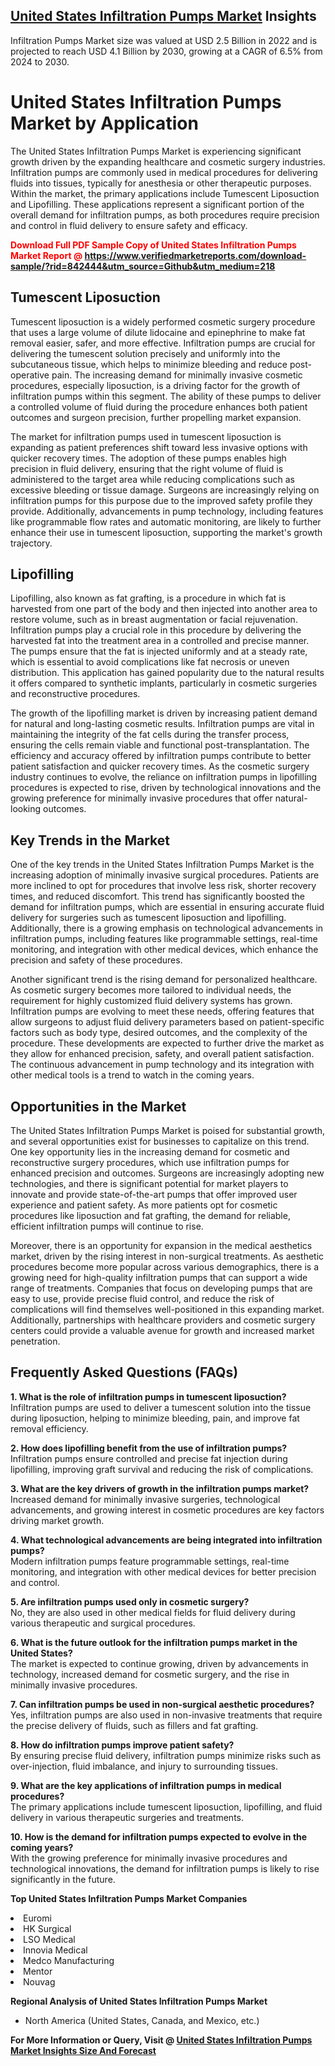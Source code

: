 <h2><a href="https://www.verifiedmarketreports.com/download-sample/?rid=842444&amp;utm_source=Github&amp;utm_medium=218" target="_blank">United States Infiltration Pumps Market</a> Insights</h2><p>Infiltration Pumps Market size was valued at USD 2.5 Billion in 2022 and is projected to reach USD 4.1 Billion by 2030, growing at a CAGR of 6.5% from 2024 to 2030.</p><p><h1>United States Infiltration Pumps Market by Application</h1> <p>The United States Infiltration Pumps Market is experiencing significant growth driven by the expanding healthcare and cosmetic surgery industries. Infiltration pumps are commonly used in medical procedures for delivering fluids into tissues, typically for anesthesia or other therapeutic purposes. Within the market, the primary applications include Tumescent Liposuction and Lipofilling. These applications represent a significant portion of the overall demand for infiltration pumps, as both procedures require precision and control in fluid delivery to ensure safety and efficacy. <strong><p><span class=""><span style="color: #ff0000;"><strong>Download Full PDF Sample Copy of United States Infiltration Pumps Market Report</strong> @ </span><a href="https://www.verifiedmarketreports.com/download-sample/?rid=842444&amp;utm_source=Github&amp;utm_medium=218" target="_blank">https://www.verifiedmarketreports.com/download-sample/?rid=842444&amp;utm_source=Github&amp;utm_medium=218</a></span></p></strong></p> <h2>Tumescent Liposuction</h2> <p>Tumescent liposuction is a widely performed cosmetic surgery procedure that uses a large volume of dilute lidocaine and epinephrine to make fat removal easier, safer, and more effective. Infiltration pumps are crucial for delivering the tumescent solution precisely and uniformly into the subcutaneous tissue, which helps to minimize bleeding and reduce post-operative pain. The increasing demand for minimally invasive cosmetic procedures, especially liposuction, is a driving factor for the growth of infiltration pumps within this segment. The ability of these pumps to deliver a controlled volume of fluid during the procedure enhances both patient outcomes and surgeon precision, further propelling market expansion.</p> <p>The market for infiltration pumps used in tumescent liposuction is expanding as patient preferences shift toward less invasive options with quicker recovery times. The adoption of these pumps enables high precision in fluid delivery, ensuring that the right volume of fluid is administered to the target area while reducing complications such as excessive bleeding or tissue damage. Surgeons are increasingly relying on infiltration pumps for this purpose due to the improved safety profile they provide. Additionally, advancements in pump technology, including features like programmable flow rates and automatic monitoring, are likely to further enhance their use in tumescent liposuction, supporting the market's growth trajectory.</p> <h2>Lipofilling</h2> <p>Lipofilling, also known as fat grafting, is a procedure in which fat is harvested from one part of the body and then injected into another area to restore volume, such as in breast augmentation or facial rejuvenation. Infiltration pumps play a crucial role in this procedure by delivering the harvested fat into the treatment area in a controlled and precise manner. The pumps ensure that the fat is injected uniformly and at a steady rate, which is essential to avoid complications like fat necrosis or uneven distribution. This application has gained popularity due to the natural results it offers compared to synthetic implants, particularly in cosmetic surgeries and reconstructive procedures.</p> <p>The growth of the lipofilling market is driven by increasing patient demand for natural and long-lasting cosmetic results. Infiltration pumps are vital in maintaining the integrity of the fat cells during the transfer process, ensuring the cells remain viable and functional post-transplantation. The efficiency and accuracy offered by infiltration pumps contribute to better patient satisfaction and quicker recovery times. As the cosmetic surgery industry continues to evolve, the reliance on infiltration pumps in lipofilling procedures is expected to rise, driven by technological innovations and the growing preference for minimally invasive procedures that offer natural-looking outcomes.</p> <h2>Key Trends in the Market</h2> <p>One of the key trends in the United States Infiltration Pumps Market is the increasing adoption of minimally invasive surgical procedures. Patients are more inclined to opt for procedures that involve less risk, shorter recovery times, and reduced discomfort. This trend has significantly boosted the demand for infiltration pumps, which are essential in ensuring accurate fluid delivery for surgeries such as tumescent liposuction and lipofilling. Additionally, there is a growing emphasis on technological advancements in infiltration pumps, including features like programmable settings, real-time monitoring, and integration with other medical devices, which enhance the precision and safety of these procedures.</p> <p>Another significant trend is the rising demand for personalized healthcare. As cosmetic surgery becomes more tailored to individual needs, the requirement for highly customized fluid delivery systems has grown. Infiltration pumps are evolving to meet these needs, offering features that allow surgeons to adjust fluid delivery parameters based on patient-specific factors such as body type, desired outcomes, and the complexity of the procedure. These developments are expected to further drive the market as they allow for enhanced precision, safety, and overall patient satisfaction. The continuous advancement in pump technology and its integration with other medical tools is a trend to watch in the coming years.</p> <h2>Opportunities in the Market</h2> <p>The United States Infiltration Pumps Market is poised for substantial growth, and several opportunities exist for businesses to capitalize on this trend. One key opportunity lies in the increasing demand for cosmetic and reconstructive surgery procedures, which use infiltration pumps for enhanced precision and outcomes. Surgeons are increasingly adopting new technologies, and there is significant potential for market players to innovate and provide state-of-the-art pumps that offer improved user experience and patient safety. As more patients opt for cosmetic procedures like liposuction and fat grafting, the demand for reliable, efficient infiltration pumps will continue to rise.</p> <p>Moreover, there is an opportunity for expansion in the medical aesthetics market, driven by the rising interest in non-surgical treatments. As aesthetic procedures become more popular across various demographics, there is a growing need for high-quality infiltration pumps that can support a wide range of treatments. Companies that focus on developing pumps that are easy to use, provide precise fluid control, and reduce the risk of complications will find themselves well-positioned in this expanding market. Additionally, partnerships with healthcare providers and cosmetic surgery centers could provide a valuable avenue for growth and increased market penetration.</p> <h2>Frequently Asked Questions (FAQs)</h2> <p><strong>1. What is the role of infiltration pumps in tumescent liposuction?</strong><br> Infiltration pumps are used to deliver a tumescent solution into the tissue during liposuction, helping to minimize bleeding, pain, and improve fat removal efficiency.</p> <p><strong>2. How does lipofilling benefit from the use of infiltration pumps?</strong><br> Infiltration pumps ensure controlled and precise fat injection during lipofilling, improving graft survival and reducing the risk of complications.</p> <p><strong>3. What are the key drivers of growth in the infiltration pumps market?</strong><br> Increased demand for minimally invasive surgeries, technological advancements, and growing interest in cosmetic procedures are key factors driving market growth.</p> <p><strong>4. What technological advancements are being integrated into infiltration pumps?</strong><br> Modern infiltration pumps feature programmable settings, real-time monitoring, and integration with other medical devices for better precision and control.</p> <p><strong>5. Are infiltration pumps used only in cosmetic surgery?</strong><br> No, they are also used in other medical fields for fluid delivery during various therapeutic and surgical procedures.</p> <p><strong>6. What is the future outlook for the infiltration pumps market in the United States?</strong><br> The market is expected to continue growing, driven by advancements in technology, increased demand for cosmetic surgery, and the rise in minimally invasive procedures.</p> <p><strong>7. Can infiltration pumps be used in non-surgical aesthetic procedures?</strong><br> Yes, infiltration pumps are also used in non-invasive treatments that require the precise delivery of fluids, such as fillers and fat grafting.</p> <p><strong>8. How do infiltration pumps improve patient safety?</strong><br> By ensuring precise fluid delivery, infiltration pumps minimize risks such as over-injection, fluid imbalance, and injury to surrounding tissues.</p> <p><strong>9. What are the key applications of infiltration pumps in medical procedures?</strong><br> The primary applications include tumescent liposuction, lipofilling, and fluid delivery in various therapeutic surgeries and treatments.</p> <p><strong>10. How is the demand for infiltration pumps expected to evolve in the coming years?</strong><br> With the growing preference for minimally invasive procedures and technological innovations, the demand for infiltration pumps is likely to rise significantly in the future.</p> </p><p><strong>Top United States Infiltration Pumps Market Companies</strong></p><div data-test-id=""><p><li>Euromi</li><li> HK Surgical</li><li> LSO Medical</li><li> Innovia Medical</li><li> Medco Manufacturing</li><li> Mentor</li><li> Nouvag</li></p><div><strong>Regional Analysis of&nbsp;United States Infiltration Pumps Market</strong></div><ul><li dir="ltr"><p dir="ltr">North America&nbsp;(United States, Canada, and Mexico, etc.)</p></li></ul><p><strong>For More Information or Query, Visit @&nbsp;</strong><strong><a href="https://www.verifiedmarketreports.com/product/infiltration-pumps-market/?utm_source=Github&amp;utm_medium=218" target="_blank">United States Infiltration Pumps Market Insights Size And Forecast</a></strong></p></div>

